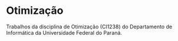 # Otimização

Trabalhos da disciplina de Otimização (CI1238) do Departamento de Informática da Universidade Federal do Paraná.
